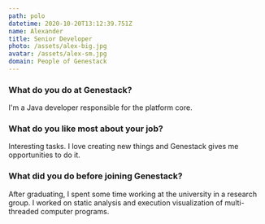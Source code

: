 ```yaml
---
path: polo
datetime: 2020-10-20T13:12:39.751Z
name: Alexander
title: Senior Developer
photo: /assets/alex-big.jpg
avatar: /assets/alex-sm.jpg
domain: People of Genestack
---
```

### What do you do at Genestack?

I'm a Java developer responsible for the platform core.

### What do you like most about your job?

Interesting tasks. I love creating new things and Genestack gives me opportunities to do it. 

### What did you do before joining Genestack?

After graduating, I spent some time working at the university in a research group. I worked on static analysis and execution visualization of multi-threaded computer programs.